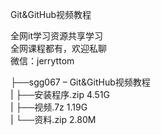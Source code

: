 Git&GitHub视频教程

全网it学习资源共享学习<br>全网课程都有，欢迎私聊<br>微信：jerryttom<br>

├──sgg067 – Git&amp;GitHub视频教程<br> | ├──安装程序.zip 4.51G<br> | ├──视频.7z 1.19G<br> | └──资料.zip 2.80M